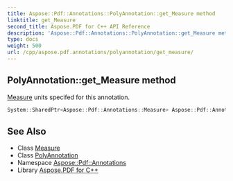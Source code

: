 ```yaml
---
title: Aspose::Pdf::Annotations::PolyAnnotation::get_Measure method
linktitle: get_Measure
second_title: Aspose.PDF for C++ API Reference
description: 'Aspose::Pdf::Annotations::PolyAnnotation::get_Measure method. Measure units specifed for this annotation in C++.'
type: docs
weight: 500
url: /cpp/aspose.pdf.annotations/polyannotation/get_measure/
---
```

## PolyAnnotation::get_Measure method


[Measure](../../measure/) units specifed for this annotation.

```cpp
System::SharedPtr<Aspose::Pdf::Annotations::Measure> Aspose::Pdf::Annotations::PolyAnnotation::get_Measure()
```

## See Also

* Class [Measure](../../measure/)
* Class [PolyAnnotation](../)
* Namespace [Aspose::Pdf::Annotations](../../)
* Library [Aspose.PDF for C++](../../../)
